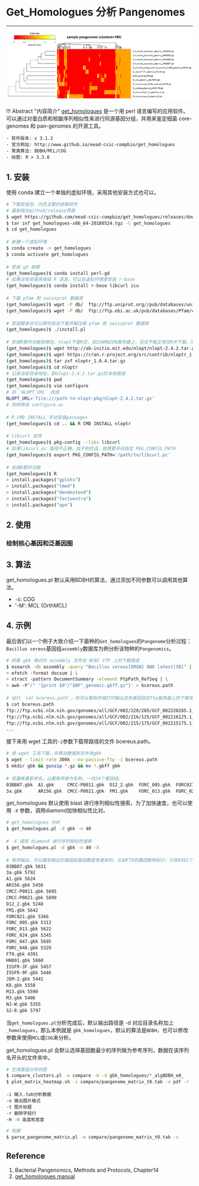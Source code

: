 # Get_Homologues 分析 Pangenomes

---

![get_homologues](../../assets/images/C07/02/get_homologues_banner.png)

!!! Abstract "内容简介"
    [get_homologues](http://eead-csic-compbio.github.io/get_homologues) 是一个用 perl 语言编写的应用软件。可以通过对蛋白质和核酸序列相似性来进行同源基因分组，并用来鉴定细菌 core-genomes 和 pan-genomes 的开源工具。

    - 软件版本: v 3.1.2
    - 官方网站: http://www.github.io/eead-csic-compbio/get_homologues
    - 聚类算法: BDBH/MCL/COG
    - 绘图: R > 3.3.0

## 1. 安装

使用 conda 建立一个单独的虚拟环境，采用其他安装方式也可以。

```bash
# 下载安装包，内含主要的依赖软件
# 最新版在github/release界面
$ wget https://github.com/eead-csic-compbio/get_homologues/releases/download/v3.1.2/get_homologues-x86_64-20180524.tgz
$ tar zxf get_homologues-x86_64-20180524.tgz -C get_homologues
$ cd get_homologues

# 新建一个虚拟环境
$ conda create -n get_homologues
$ conda activate get_homologues

# 安装 gd 依赖
(get_homologues)$ conda install perl-gd
# 如果没有安装系统级 R 语言，可以在虚拟环境里安装 r-base
(get_homologues)$ conda install r-base libcurl icu

# 下载 pfam 和 swissprot 数据库
(get_homologues)$ wget -P db/  ftp://ftp.uniprot.org//pub/databases/uniprot/current_release/knowledgebase/complete/uniprot_sprot.fasta.gz
(get_homologues)$ wget -P db/  ftp://ftp.ebi.ac.uk/pub/databases/Pfam/current_release/Pfam-A.hmm.gz

# 安装脚本也可以帮你自动下载并解压缩 pfam 和 swissprot 数据库
(get_homologues)$ ./install.pl

# 安装R额外功能依赖包，nlopt不是R包，在S3AMAZON服务器上，往往不能正常在R中下载，所以要手动通过代理下载。
(get_homologues)$ wget http://ab-initio.mit.edu/nlopt/nlopt-2.4.2.tar.gz
(get_homologues)$ wget https://cran.r-project.org/src/contrib/nloptr_1.0.4.tar.gz
(get_homologues)$ tar zxf nloptr_1.0.4.tar.gz
(get_homologues)$ cd nloptr
# 记录当前目录地址，即nlopt-2.4.2.tar.gz的本地路径
(get_homologues)$ pwd
(get_homologues)$ vim configure
# 将 `NLOPT_URL` 改成
NLOPT_URL='file:///path-to-nlopt-pkg/nlopt-2.4.2.tar.gz'
# 同样修改 configure.ac

# R CMD INSTALL 手动安装packages
(get_homologues)$ cd .. && R CMD INSTALL nloptr

# libcurl 支持
(get_homologues)$ pkg-config --libs libcurl
# 如果libcurl.pc 路径不正确，找不到的话，就需要手动指定 PKG_CONFIG_PATH
(get_homologues)$ export PKG_CONFIG_PATH='/path/to/libcurl.pc'

# 安装R额外功能
(get_homologues)$ R
> install.packages("gplots")
> install.packages("lme4")
> install.packages("dendextend")
> install.packages("factoextra")
> install.packages("ape")
```

## 2. 使用



### 绘制核心基因和泛基因图




## 3. 算法

get_homologues.pl 默认采用BDBH的算法，通过添加不同参数可以调用其他算法。

* `-G`: COG
* '-M': MCL (OrthMCL)

## 4. 示例

最后我们以一个例子大致介绍一下菌种的`Get_homologues`的`Pangenome`分析过程：`Bacillus cereus`基因组`assembly`数据库为例分析该物种的`Pangenomics`。

```bash
# 抓取 gbk 格式的 assembly 文件在 NCBI FTP 上的下载路径
$ esearch -db assembly -query "Bacillus cereus[ORGN] AND latest[SB]" | \
> efetch -format docsum | \
> xtract -pattern DocumentSummary -element FtpPath_RefSeq | \
> awk -F"/" '{print $0"/"$NF"_genomic.gbff.gz"}' > bcereus.path

# 运行 `cat bcereus.path`，你可以看到终端打印输出这些基因组在ftp服务器上的下载地址。
$ cat bcereus.path
ftp://ftp.ncbi.nlm.nih.gov/genomes/all/GCF/002/220/285/GCF_002220285.1_ASM222028v1/GCF_002220285.1_ASM222028v1_genomic.gbff.gz
ftp://ftp.ncbi.nlm.nih.gov/genomes/all/GCF/002/216/125/GCF_002216125.1_ASM221612v1/GCF_002216125.1_ASM221612v1_genomic.gbff.gz
ftp://ftp.ncbi.nlm.nih.gov/genomes/all/GCF/002/215/175/GCF_002215175.1_ASM221517v1/GCF_002215175.1_ASM221517v1_genomic.gbff.gz
...
```

接下来用 wget 工具的`-i`参数下载带路径的文件 bcereus.path。

```bash
# 用 wget 工具下载，并移动数据到文件夹gbk
$ wget --limit-rate 300k --no-passive-ftp -i bcereus.path
$ mkdir gbk && gunzip *.gz && mv *.gbff gbk

# 将菌株重新命名，以菌株号做为名称，一共24个基因组。
03BB87.gbk  A1.gbk     CMCC-P0011.gbk  D12_2.gbk  FORC_005.gbk  FORC021.gbk   FORC_047.gbk  FT9.gbk    ISSFR-3F.gbk  JEM-2.gbk  M13.gbk  NJ-W.gbk
3a.gbk      AR156.gbk  CMCC-P0021.gbk  FM1.gbk    FORC_013.gbk  FORC_024.gbk  FORC_048.gbk  HN001.gbk  ISSFR-9F.gbk  K8.gbk     M3.gbk   S2-8.gbk
```

get_homologues 默认使用 blast 进行序列相似性搜索，为了加快速度，也可以使用 `-X` 参数，调用diamond加快相似性比对。

```bash
# get_homologues 分析
$ get_homologues.pl -d gbk -n 40

# -X 调用 diamond 进行序列相似性搜索
$ get_homologues.pl -d gbk -n 40 -X

# 程序输出，可以看到输出的基因组基因数是有差异的，比如FT9的基因数特别少，只有4391个。
03BB87.gbk 5631
3a.gbk 5792
A1.gbk 5624
AR156.gbk 5456
CMCC-P0011.gbk 5895
CMCC-P0021.gbk 5899
D12_2.gbk 5248
FM1.gbk 5642
FORC021.gbk 5366
FORC_005.gbk 5313
FORC_013.gbk 5622
FORC_024.gbk 5345
FORC_047.gbk 5695
FORC_048.gbk 5329
FT9.gbk 4391
HN001.gbk 5860
ISSFR-3F.gbk 5457
ISSFR-9F.gbk 5446
JEM-2.gbk 5441
K8.gbk 5558
M13.gbk 5590
M3.gbk 5406
NJ-W.gbk 5355
S2-8.gbk 5797
```

当`get_homologues.pl`分析完成后，默认输出路径是 -d 对应目录名称加上 `_homologues`，那么本例就是 `gbk_homologues`，默认的算法是`BDBH`，也可以修改参数来使用`MCL`或`COG`来分析。

get_homologues.pl 会默认选择基因数最少的序列做为参考序列，数据在该序列名开头的文件夹中。

```bash
# 生成基因分布热图
$ compare_clusters.pl -o compare -m -d gbk_homologues/*_algBDBH_e0_
$ plot_matrix_heatmap.sh -i compare/pangenome_matrix_t0.tab -o pdf -r -H 8 -W 14 -m 28 -t "Bacillus cereus pangenome" -k "genes per cluster"

-i 输入.tab分析数据
-o 输出图片格式
-t 图片标题
-r 删除字段行
-H -W 高度和宽度
```

```bash
# 构建
$ parse_pangenome_matrix.pl -m compare/pangenome_matrix_t0.tab -s
```

## Reference

1. Bacterial Pangenomics, Methods and Protocols, Chapter14
2. [get_homologues manual](http://eead-csic-compbio.github.io/get_homologues/manual/manual.html)
